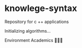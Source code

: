 # knowlege-syntax
Repository for c ++ applications

Initializing algorithms...

Environment Academics 👨🏽‍💻
